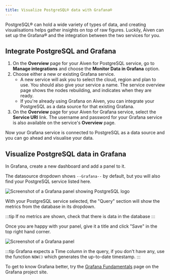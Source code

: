 ```yaml
---
title: Visualize PostgreSQL® data with Grafana®
---
```


PostgreSQL® can hold a wide variety of types of data, and creating
visualisations helps gather insights on top of raw figures. Luckily,
Aiven can set up the Grafana® and the integration between the two
services for you.

## Integrate PostgreSQL and Grafana

1.  On the **Overview** page for your Aiven for PostgreSQL service, go
    to **Manage integrations** and choose the **Monitor Data in
    Grafana** option.
2.  Choose either a new or existing Grafana service.
    -   A new service will ask you to select the cloud, region and plan
        to use. You should also give your service a name. The service
        overview page shows the nodes rebuilding, and indicates
        when they are ready.
    -   If you're already using Grafana on Aiven, you can integrate
        your PostgreSQL as a data source for that existing Grafana.
3.  On the **Overview** page for your Aiven for Grafana service, select
    the **Service URI** link. The username and password for your Grafana
    service is also available on the service's **Overview** page.

Now your Grafana service is connected to PostgreSQL as a data source and
you can go ahead and visualise your data.

## Visualize PostgreSQL data in Grafana

In Grafana, create a new dashboard and add a panel to it.

The datasource dropdown shows `--Grafana--` by default, but you will
also find your PostgreSQL service listed here.

![Screenshot of a Grafana panel showing PostgreSQL logo](/images/content/products/postgresql/grafana-pg-logo.png)

With your PostgreSQL service selected, the \"Query\" section will show
the metrics from the database in its dropdown.

:::tip
If no metrics are shown, check that there is data in the database
:::

Once you are happy with your panel, give it a title and click \"Save\"
in the top right hand corner.

![Screenshot of a Grafana panel](/images/content/products/postgresql/view-data-postgresql-grafana.png)

:::tip
Grafana expects a Time column in the query, if you don't have any, use
the function `NOW()` which generates the up-to-date timestamp.
:::

To get to know Grafana better, try the [Grafana
Fundamentals](https://grafana.com/tutorials/grafana-fundamentals/?pg=docs)
page on the Grafana project site.
